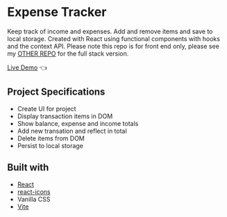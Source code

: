 # Expense Tracker

Keep track of income and expenses. Add and remove items and save to local storage. Created with React using functional components with hooks and the context API. Please note this repo is for front end only, please see my [OTHER REPO](https://github.com/shivsgkashyap/expense-tracker-mern) for the full stack version.

[Live Demo](https://shivsgkashyap.github.io/expense-tracker/) :point_left:

## Project Specifications

- Create UI for project
- Display transaction items in DOM
- Show balance, expense and income totals
- Add new transation and reflect in total
- Delete items from DOM
- Persist to local storage

## Built with

- [React](https://reactjs.org/)
- [react-icons](https://www.npmjs.com/package/react-icons)
- Vanilla CSS
- [Vite](https://vitejs.dev/)
